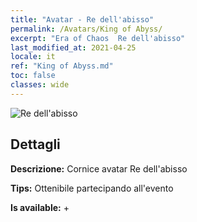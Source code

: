 ```yaml
---
title: "Avatar - Re dell'abisso"
permalink: /Avatars/King of Abyss/
excerpt: "Era of Chaos  Re dell'abisso"
last_modified_at: 2021-04-25
locale: it
ref: "King of Abyss.md"
toc: false
classes: wide
---
```

 ![Re dell'abisso](/images/a/avatarFrame_36.png)

## Dettagli

 **Descrizione:** Cornice avatar Re dell'abisso 

 **Tips:** Ottenibile partecipando all'evento 

 **Is available:**  + 

